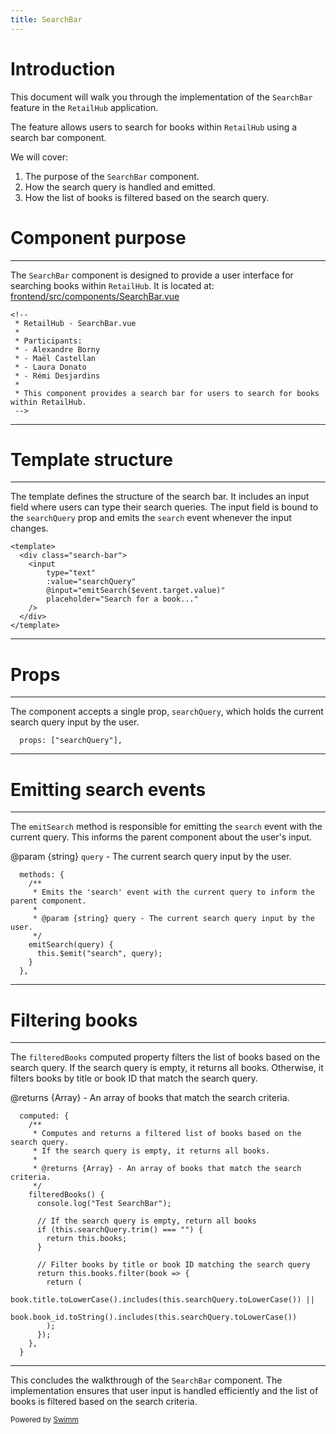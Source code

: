 ```yaml
---
title: SearchBar
---
```

# Introduction

This document will walk you through the implementation of the <SwmToken path="/frontend/src/components/SearchBar.vue" pos="2:7:7" line-data=" * RetailHub - SearchBar.vue">`SearchBar`</SwmToken> feature in the <SwmToken path="/frontend/src/components/SearchBar.vue" pos="2:3:3" line-data=" * RetailHub - SearchBar.vue">`RetailHub`</SwmToken> application.

The feature allows users to search for books within <SwmToken path="/frontend/src/components/SearchBar.vue" pos="2:3:3" line-data=" * RetailHub - SearchBar.vue">`RetailHub`</SwmToken> using a search bar component.

We will cover:

1. The purpose of the <SwmToken path="/frontend/src/components/SearchBar.vue" pos="2:7:7" line-data=" * RetailHub - SearchBar.vue">`SearchBar`</SwmToken> component.
2. How the search query is handled and emitted.
3. How the list of books is filtered based on the search query.

# Component purpose

<SwmSnippet path="/frontend/src/components/SearchBar.vue" line="1">

---

The <SwmToken path="/frontend/src/components/SearchBar.vue" pos="2:7:7" line-data=" * RetailHub - SearchBar.vue">`SearchBar`</SwmToken> component is designed to provide a user interface for searching books within <SwmToken path="/frontend/src/components/SearchBar.vue" pos="2:3:3" line-data=" * RetailHub - SearchBar.vue">`RetailHub`</SwmToken>. It is located at: <SwmPath>[frontend/src/components/SearchBar.vue](/frontend/src/components/SearchBar.vue)</SwmPath>

```
<!--
 * RetailHub - SearchBar.vue
 *
 * Participants:
 * - Alexandre Borny
 * - Maël Castellan
 * - Laura Donato
 * - Rémi Desjardins
 *
 * This component provides a search bar for users to search for books within RetailHub.
 -->
```

---

</SwmSnippet>

# Template structure

<SwmSnippet path="/frontend/src/components/SearchBar.vue" line="13">

---

The template defines the structure of the search bar. It includes an input field where users can type their search queries. The input field is bound to the <SwmToken path="/frontend/src/components/SearchBar.vue" pos="17:5:5" line-data="        :value=&quot;searchQuery&quot;">`searchQuery`</SwmToken> prop and emits the <SwmToken path="/frontend/src/components/SearchBar.vue" pos="14:7:7" line-data="  &lt;div class=&quot;search-bar&quot;&gt;">`search`</SwmToken> event whenever the input changes.

```
<template>
  <div class="search-bar">
    <input
        type="text"
        :value="searchQuery"
        @input="emitSearch($event.target.value)"
        placeholder="Search for a book..."
    />
  </div>
</template>
```

---

</SwmSnippet>

# Props

<SwmSnippet path="/frontend/src/components/SearchBar.vue" line="26">

---

The component accepts a single prop, <SwmToken path="/frontend/src/components/SearchBar.vue" pos="26:6:6" line-data="  props: [&quot;searchQuery&quot;],">`searchQuery`</SwmToken>, which holds the current search query input by the user.

```
  props: ["searchQuery"],
```

---

</SwmSnippet>

# Emitting search events

<SwmSnippet path="/frontend/src/components/SearchBar.vue" line="28">

---

The <SwmToken path="/frontend/src/components/SearchBar.vue" pos="34:1:1" line-data="    emitSearch(query) {">`emitSearch`</SwmToken> method is responsible for emitting the <SwmToken path="/frontend/src/components/SearchBar.vue" pos="30:8:8" line-data="     * Emits the &#39;search&#39; event with the current query to inform the parent component.">`search`</SwmToken> event with the current query. This informs the parent component about the user's input.

@param {string} <SwmToken path="/frontend/src/components/SearchBar.vue" pos="34:3:3" line-data="    emitSearch(query) {">`query`</SwmToken> - The current search query input by the user.

```
  methods: {
    /**
     * Emits the 'search' event with the current query to inform the parent component.
     *
     * @param {string} query - The current search query input by the user.
     */
    emitSearch(query) {
      this.$emit("search", query);
    }
  },
```

---

</SwmSnippet>

# Filtering books

<SwmSnippet path="/frontend/src/components/SearchBar.vue" line="39">

---

The <SwmToken path="/frontend/src/components/SearchBar.vue" pos="46:1:1" line-data="    filteredBooks() {">`filteredBooks`</SwmToken> computed property filters the list of books based on the search query. If the search query is empty, it returns all books. Otherwise, it filters books by title or book ID that match the search query.

@returns {Array} - An array of books that match the search criteria.

```
  computed: {
    /**
     * Computes and returns a filtered list of books based on the search query.
     * If the search query is empty, it returns all books.
     *
     * @returns {Array} - An array of books that match the search criteria.
     */
    filteredBooks() {
      console.log("Test SearchBar");

      // If the search query is empty, return all books
      if (this.searchQuery.trim() === "") {
        return this.books;
      }

      // Filter books by title or book ID matching the search query
      return this.books.filter(book => {
        return (
            book.title.toLowerCase().includes(this.searchQuery.toLowerCase()) ||
            book.book_id.toString().includes(this.searchQuery.toLowerCase())
        );
      });
    },
  }
```

---

</SwmSnippet>

This concludes the walkthrough of the <SwmToken path="/frontend/src/components/SearchBar.vue" pos="2:7:7" line-data=" * RetailHub - SearchBar.vue">`SearchBar`</SwmToken> component. The implementation ensures that user input is handled efficiently and the list of books is filtered based on the search criteria.

<SwmMeta version="3.0.0" repo-id="Z2l0aHViJTNBJTNBUmV0YWlsSFVCLUZyb250ZW5kJTNBJTNBcmVtaWRlc2phcmRpbnM=" repo-name="RetailHUB-Frontend"><sup>Powered by [Swimm](https://app.swimm.io/)</sup></SwmMeta>
